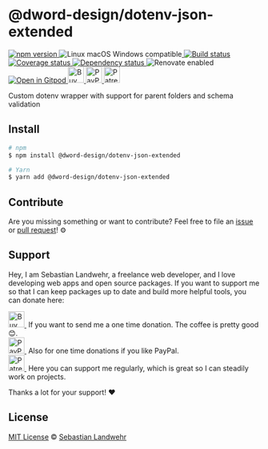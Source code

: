 <!-- TITLE/ -->
# @dword-design/dotenv-json-extended
<!-- /TITLE -->

<!-- BADGES/ -->
  <p>
    <a href="https://npmjs.org/package/@dword-design/dotenv-json-extended">
      <img
        src="https://img.shields.io/npm/v/@dword-design/dotenv-json-extended.svg"
        alt="npm version"
      >
    </a><img src="https://img.shields.io/badge/os-linux%20%7C%C2%A0macos%20%7C%C2%A0windows-blue" alt="Linux macOS Windows compatible"><a href="https://github.com/dword-design/dotenv-json-extended/actions">
      <img
        src="https://github.com/dword-design/dotenv-json-extended/workflows/build/badge.svg"
        alt="Build status"
      >
    </a><a href="https://codecov.io/gh/dword-design/dotenv-json-extended">
      <img
        src="https://codecov.io/gh/dword-design/dotenv-json-extended/branch/master/graph/badge.svg"
        alt="Coverage status"
      >
    </a><a href="https://david-dm.org/dword-design/dotenv-json-extended">
      <img src="https://img.shields.io/david/dword-design/dotenv-json-extended" alt="Dependency status">
    </a><img src="https://img.shields.io/badge/renovate-enabled-brightgreen" alt="Renovate enabled"><br/><a href="https://gitpod.io/#https://github.com/dword-design/dotenv-json-extended">
      <img src="https://gitpod.io/button/open-in-gitpod.svg" alt="Open in Gitpod">
    </a><a href="https://www.buymeacoffee.com/dword">
      <img
        src="https://www.buymeacoffee.com/assets/img/guidelines/download-assets-sm-2.svg"
        alt="Buy Me a Coffee"
        height="32"
      >
    </a><a href="https://paypal.me/SebastianLandwehr">
      <img
        src="https://dword-design.de/images/paypal.svg"
        alt="PayPal"
        height="32"
      >
    </a><a href="https://www.patreon.com/dworddesign">
      <img
        src="https://dword-design.de/images/patreon.svg"
        alt="Patreon"
        height="32"
      >
    </a>
</p>
<!-- /BADGES -->

<!-- DESCRIPTION/ -->
Custom dotenv wrapper with support for parent folders and schema validation
<!-- /DESCRIPTION -->

<!-- INSTALL/ -->
## Install

```bash
# npm
$ npm install @dword-design/dotenv-json-extended

# Yarn
$ yarn add @dword-design/dotenv-json-extended
```
<!-- /INSTALL -->

<!-- LICENSE/ -->
## Contribute

Are you missing something or want to contribute? Feel free to file an [issue](https://github.com/dword-design/dotenv-json-extended/issues) or [pull request](https://github.com/dword-design/dotenv-json-extended/pulls)! ⚙️

## Support

Hey, I am Sebastian Landwehr, a freelance web developer, and I love developing web apps and open source packages. If you want to support me so that I can keep packages up to date and build more helpful tools, you can donate here:

<p>
  <a href="https://www.buymeacoffee.com/dword">
    <img
      src="https://www.buymeacoffee.com/assets/img/guidelines/download-assets-sm-2.svg"
      alt="Buy Me a Coffee"
      height="32"
    >
  </a>&nbsp;If you want to send me a one time donation. The coffee is pretty good 😊.<br/>
  <a href="https://paypal.me/SebastianLandwehr">
    <img
      src="https://dword-design.de/images/paypal.svg"
      alt="PayPal"
      height="32"
    >
  </a>&nbsp;Also for one time donations if you like PayPal.<br/>
  <a href="https://www.patreon.com/dworddesign">
    <img
      src="https://dword-design.de/images/patreon.svg"
      alt="Patreon"
      height="32"
    >
  </a>&nbsp;Here you can support me regularly, which is great so I can steadily work on projects.
</p>

Thanks a lot for your support! ❤️

## License

[MIT License](https://opensource.org/licenses/MIT) © [Sebastian Landwehr](https://dword-design.de)
<!-- /LICENSE -->
